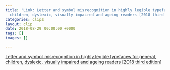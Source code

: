 ```yaml
---
title: 'Link: Letter and symbol misrecognition in highly legible typefaces for general,
  children, dyslexic, visually impaired and ageing readers [2018 third edition] '
categories: clips
layout: clip
date: 2018-08-29 00:00:00 +0000
tags: []
images: []

---
```

[Letter and  symbol misrecognition in highly legible typefaces for general, children,  dyslexic, visually impaired and ageing readers \[2018 third edition\]](https://typography.guru/journal/letters-symbols-misrecognition/)